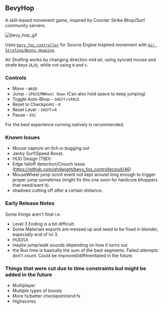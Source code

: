 
## BevyHop

A skill-based movement game, inspired by Counter Strike Bhop/Surf community servers.

![bevy_hop_gif](bevy_hop_gif.gif)

Uses [`bevy_fps_controller`](https://github.com/qhdwight/bevy_fps_controller) for Source Engine inspired movement with [`Air Strafing/Bunny Hopping`](https://adrianb.io/2015/02/14/bunnyhop.html).

Air Strafing works by changing direction mid air, using synced mouse and strafe keys (`A`,`D`), while not using `W` and `S`.


### Controls

- Move - `WASD`
- Jump - `SPACE`/`MWheel Down` (Can also hold space to keep jumping)
- Toggle Auto-Bhop - `SHIFT`+`SPACE`
- Reset to Checkpoint - `R`
- Reset Level - `SHIFT`+`R`
- Pause - `ESC`

For the best experience running natively is recommended.

### Known Issues

- Mouse capture on itch.io bugging out
- Janky Surf/Speed Boost.
- HUD Design (TBD).
- Edge falloff detection/Crouch issue. (https://github.com/qhdwight/bevy_fps_controller/pull/46)
- MouseWheel jump scroll event not kept around long enough to trigger proper jump sometimes (might fix this one soon for hardcore bhoppers that need/want it).
- shadows cutting off after a certain distance.

### Early Release Notes

Some things aren't final i.e.
 - Level 3 Ending is a bit difficult.
 - Some Materials exports are messed up and need to be fixed in blender, especially end of lvl 3.
 - HUD/UI
 - maybe jump/walk sounds depending on how it turns out.
 - the Run time is basically the sum of the best segments. Failed attempts don't count. Could be improved/differentiated in the future.


### Things that were cut due to time constraints but might be added in the future

- Multiplayer
- Multiple types of boosts
- More fx/better checkpoint/end fx
- Highscores



